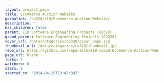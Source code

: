 ```yaml
---
layout: project_page
title: Ecommerce Auction Website
permalink: /co328/e19/Ecommerce-Auction-Website/
description: ''
has_children: false
parent: E19 Software Engineering Projects (CO328)
grand_parent: Software Engineering Projects (CO328)
cover_url: /data/categories/co328/cover_page.jpg
thumbnail_url: /data/categories/co328/thumbnail.jpg
repo_url: https://github.com/cepdnaclk/e19-co328-Ecommerce-Auction-Website
page_url: blank
forks: 7
watchers: 0
stars: 0
started_on: '2024-04-29T13:42:39Z'
---
```


